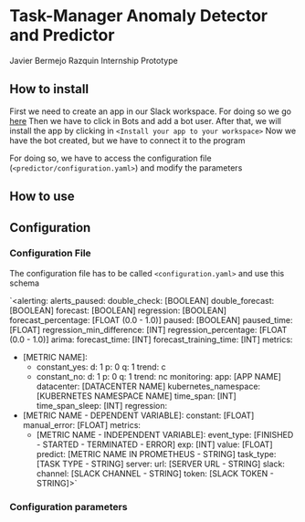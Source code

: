 # Task-Manager Anomaly Detector and Predictor
Javier Bermejo Razquin Internship Prototype

## How to install
First we need to create an app in our Slack workspace. For doing so we go [here](https://api.slack.com/apps?new_app=1)
Then we have to click in Bots and add a bot user.
After that, we will install the app by clicking in `<Install your app to your workspace>`
Now we have the bot created, but we have to connect it to the program

For doing so, we have to access the configuration file (`<predictor/configuration.yaml>`) and modify the parameters

## How to use


## Configuration
### Configuration File
The configuration file has to be called `<configuration.yaml>` and use this schema

`<alerting:
  alerts_paused:
    double_check: [BOOLEAN]
    double_forecast: [BOOLEAN]
    forecast: [BOOLEAN]
    regression: [BOOLEAN]
  forecast_percentage: [FLOAT (0.0 - 1.0)]
  paused: [BOOLEAN]
  paused_time: [FLOAT]
  regression_min_difference: [INT]
  regression_percentage: [FLOAT (0.0 - 1.0)]
arima:
  forecast_time: [INT]
  forecast_training_time: [INT]
  metrics:
  - [METRIC NAME]:
    - constant_yes:
        d: 1
        p: 0
        q: 1
        trend: c
    - constant_no:
        d: 1
        p: 0
        q: 1
        trend: nc
monitoring:
  app: [APP NAME]
  datacenter: [DATACENTER NAME]
  kubernetes_namespace: [KUBERNETES NAMESPACE NAME]
  time_span: [INT]
  time_span_sleep: [INT]
regression:
- [METRIC NAME - DEPENDENT VARIABLE]:
    constant: [FLOAT]
    manual_error: [FLOAT]
    metrics:
    - [METRIC NAME - INDEPENDENT VARIABLE]:
        event_type: [FINISHED - STARTED - TERMINATED - ERROR]
        exp: [INT]
        value: [FLOAT]
    predict: [METRIC NAME IN PROMETHEUS - STRING]
    task_type: [TASK TYPE - STRING]
server:
  url: [SERVER URL - STRING]
slack:
  channel: [SLACK CHANNEL - STRING]
  token: [SLACK TOKEN - STRING]>`

### Configuration parameters
